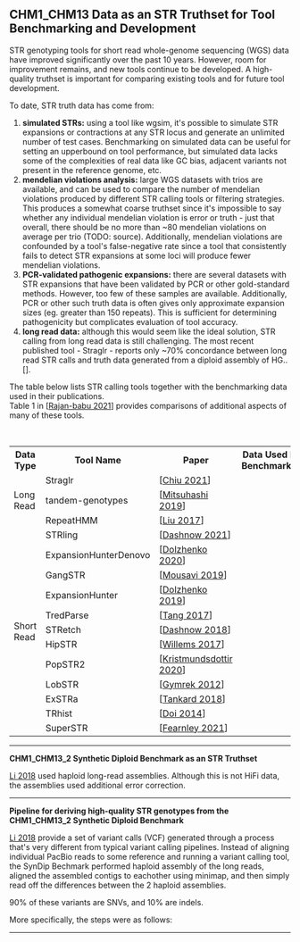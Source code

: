## CHM1_CHM13 Data as an STR Truthset for Tool Benchmarking and Development 

STR genotyping tools for short read whole-genome sequencing (WGS) data have improved significantly over the past 10 
years. However, room for improvement remains, and new tools continue to be developed.
A high-quality truthset is important for comparing existing tools and for future tool development.

<!-- close the current gap in accuracy and compute costs between STR genotyping tools and tools for other variant classes like SNVs and InDels. --> 

To date, STR truth data has come from:

1. **simulated STRs:** using a tool like wgsim, it's possible to simulate STR expansions or contractions at any STR locus 
   and generate an unlimited number of test cases. Benchmarking on simulated data can be useful for setting 
   an upperbound on tool performance, but simulated data lacks some of the complexities of real data like GC bias, 
   adjacent variants not present in the reference genome, etc. 
2. **mendelian violations analysis:** large WGS datasets with trios are available, and can be used to compare the number of 
   mendelian violations produced by different STR calling tools or filtering strategies. This produces a somewhat coarse 
   truthset since it's impossible to say whether any individual mendelian violation is error or truth - just that 
   overall, there should be no more than ~80 mendelian violations on average per trio (TODO: source). Additionally, 
   mendelian violations are confounded by a tool's false-negative rate since a tool that consistently fails to detect 
   STR expansions at some loci will produce fewer mendelian violations.
3. **PCR-validated pathogenic expansions:** there are several datasets with STR expansions that have been validated by PCR 
   or other gold-standard methods. However, too few of these samples are available. Additionally, PCR or other such truth data is 
   often gives only approximate expansion sizes (eg. greater than 150 repeats). This is sufficient for determining 
   pathogenicity but complicates evaluation of tool accuracy.   
4. **long read data:** although this would seem like the ideal solution, STR calling from long read data is still challenging.
   The most recent published tool - Straglr - reports only ~70% concordance between long read STR calls and truth data 
   generated from a diploid assembly of HG.. [].


The table below lists STR calling tools together with the benchmarking data used in their publications.  
Table 1 in [[Rajan-babu 2021](https://www.ncbi.nlm.nih.gov/pmc/articles/PMC8351082/)] provides comparisons of additional aspects of many of these tools. 

<br />
<table>
<tr>
   <th>Data Type</th>
   <th>Tool Name</th>
   <th>Paper</th>
   <th>Data Used For Benchmarking</th>
</tr><tr>
   <td rowspan="3">Long Read</td>
   <td>Straglr</td>
   <td>[<a href="https://genomebiology.biomedcentral.com/articles/10.1186/s13059-021-02447-3">Chiu 2021</a>]</td>
   <td></td>
</tr><tr>
   <td>tandem-genotypes </td>
   <td>[<a href="https://doi.org/10.1186/s13059-019-1667-6">Mitsuhashi 2019</a>]</td>
   <td></td>
</tr><tr>
   <td>RepeatHMM</td>
   <td>[<a href="https://doi.org/10.1186/s13073-017-0456-7">Liu 2017</a>]</td>
   <td></td>
</tr><tr>
   <td rowspan="100">Short Read</td>
   <td>STRling</td>
   <td>[<a href="https://www.biorxiv.org/content/10.1101/2021.11.18.469113v1">Dashnow 2021</a>]</td>
   <td></td>
</tr><tr>
   <td>ExpansionHunterDenovo</td>
   <td>[<a href="https://genomebiology.biomedcentral.com/articles/10.1186/s13059-020-02017-z">Dolzhenko 2020</a>]</td>
   <td></td>
</tr><tr>
   <td>GangSTR</td>
   <td>[<a href="https://www.ncbi.nlm.nih.gov/pmc/articles/PMC6735967/">Mousavi 2019</a>]</td>
   <td></td>
</tr><tr>
   <td>ExpansionHunter</td>
   <td>[<a href="https://www.ncbi.nlm.nih.gov/pmc/articles/PMC6853681/">Dolzhenko 2019</a>]</td>
   <td></td>
</tr><tr>
   <td>TredParse</td>
   <td>[<a href="https://www.ncbi.nlm.nih.gov/pmc/articles/PMC5673627/">Tang 2017</a>]</td>
   <td></td>
</tr><tr>
   <td>STRetch</td>
   <td>[<a href="https://www.ncbi.nlm.nih.gov/pmc/articles/PMC6102892/">Dashnow 2018</a>]</td>
   <td></td>
</tr><tr>
   <td>HipSTR</td>
   <td>[<a href="https://www.ncbi.nlm.nih.gov/pmc/articles/PMC5482724/">Willems 2017</a>]</td>
   <td></td>
</tr><tr>
   <td>PopSTR2</td>
   <td>[<a href="https://www.ncbi.nlm.nih.gov/pmc/articles/PMC7141861/">Kristmundsdottir 2020</a>]</td>
   <td></td>
</tr><tr>
   <td>LobSTR</td>
   <td>[<a href="https://www.ncbi.nlm.nih.gov/pmc/articles/PMC3371701/">Gymrek 2012</a>]</td>
   <td></td>
</tr><tr>
   <td>ExSTRa</td>
   <td>[<a href="https://www.ncbi.nlm.nih.gov/pmc/articles/PMC6288141/">Tankard 2018</a>]</td>
   <td></td>
</tr><tr>
   <td>TRhist</td>
   <td>[<a href="https://www.ncbi.nlm.nih.gov/pmc/articles/PMC3957077/">Doi 2014</a>]</td>
   <td></td>
</tr><tr>
   <td>SuperSTR</td>
   <td>[<a href="https://www.biorxiv.org/content/10.1101/2021.04.05.438449v2">Fearnley 2021</a>]</td>
   <td></td>
</tr>
</table>

----
**CHM1_CHM13_2 Synthetic Diploid Benchmark as an STR Truthset**

[Li 2018](https://www.ncbi.nlm.nih.gov/pmc/articles/PMC6341484/) used haploid long-read assemblies. 
Although this is not HiFi data, the assemblies used additional error correction. 

----
**Pipeline for deriving high-quality STR genotypes from the CHM1_CHM13_2 Synthetic Diploid Benchmark**

[Li 2018](https://www.ncbi.nlm.nih.gov/pmc/articles/PMC6341484/) provide a set of variant calls (VCF) generated through a process that's very 
different from typical variant calling pipelines.  Instead of aligning individual PacBio reads to some reference and running a variant calling tool, 
the SynDip Bechmark performed haploid assembly of the long reads, aligned the assembled contigs to eachother using minimap, and then simply read off the differences between the 2 haploid assemblies. 

90% of these variants are SNVs, and 10% are indels. 

More specifically, the steps were as follows:


---





